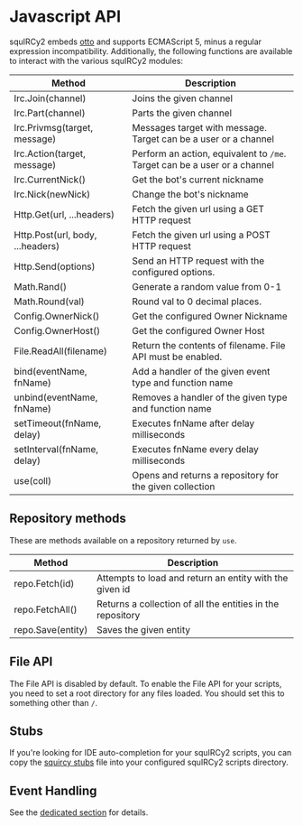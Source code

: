 Javascript API
==============

squIRCy2 embeds [otto](https://github.com/robertkrimen/otto) and supports ECMAScript 5, minus a regular expression incompatibility.
Additionally, the following functions are available to interact with the various squIRCy2 modules:

| Method | Description |
| ------ | ----------- |
| Irc.Join(channel) | Joins the given channel |
| Irc.Part(channel) | Parts the given channel |
| Irc.Privmsg(target, message) | Messages target with message. Target can be a user or a channel |
| Irc.Action(target, message) | Perform an action, equivalent to `/me`. Target can be a user or a channel |
| Irc.CurrentNick() | Get the bot's current nickname |
| Irc.Nick(newNick) | Change the bot's nickname |
| Http.Get(url, ...headers) | Fetch the given url using a GET HTTP request |
| Http.Post(url, body, ...headers) | Fetch the given url using a POST HTTP request |
| Http.Send(options) | Send an HTTP request with the configured options. |
| Math.Rand() | Generate a random value from 0-1 |
| Math.Round(val) | Round val to 0 decimal places. |
| Config.OwnerNick() | Get the configured Owner Nickname |
| Config.OwnerHost() | Get the configured Owner Host |
| File.ReadAll(filename) | Return the contents of filename. File API must be enabled. |
| bind(eventName, fnName) | Add a handler of the given event type and function name |
| unbind(eventName, fnName) | Removes a handler of the given type and function name |
| setTimeout(fnName, delay) | Executes fnName after delay milliseconds |
| setInterval(fnName, delay) | Executes fnName every delay milliseconds |
| use(coll) | Opens and returns a repository for the given collection |

## Repository methods

These are methods available on a repository returned by `use`.

| Method | Description |
| ------ | ----------- |
| repo.Fetch(id) | Attempts to load and return an entity with the given id |
| repo.FetchAll() | Returns a collection of all the entities in the repository |
| repo.Save(entity) | Saves the given entity |

## File API

The File API is disabled by default. To enable the File API for your scripts, you need to set a root directory for any files loaded. You should set this to something other than `/`.

## Stubs

If you're looking for IDE auto-completion for your squIRCy2 scripts, you can copy the [squircy stubs](stubs/squircy.js) file into your configured squIRCy2 scripts directory.

## Event Handling

See the [dedicated section](event-handling.md) for details.